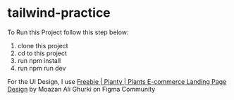 # tailwind-practice

To Run this Project follow this step below:
1. clone this project
2. cd to this project
3. run npm install
4. run npm run dev

For the UI Design, I use [Freebie | Planty |  Plants E-commerce Landing Page Design](https://www.figma.com/community/file/1131190530148317899) by Moazan Ali Ghurki on Figma Community
